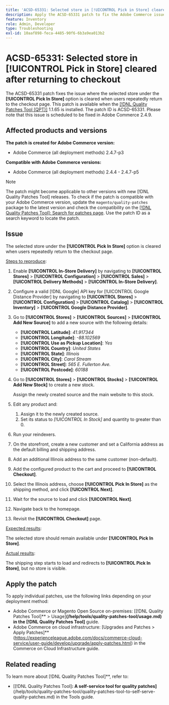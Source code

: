 ```yaml
---
title: 'ACSD-65331: Selected store in [!UICONTROL Pick in Store] cleared after returning to checkout'
description: Apply the ACSD-65331 patch to fix the Adobe Commerce issue where the selected store under the [!UICONTROL Pick In Store] option is cleared when users repeatedly return to the checkout page.
feature: Inventory
role: Admin, Developer
type: Troubleshooting
exl-id: 10aaf898-feca-4485-90f6-6b3a9ea013b2
---
```

# ACSD-65331: Selected store in **[!UICONTROL Pick in Store]** cleared after returning to checkout

The ACSD-65331 patch fixes the issue where the selected store under the **[!UICONTROL Pick In Store]** option is cleared when users repeatedly return to the checkout page. This patch is available when the [[!DNL Quality Patches Tool (QPT)]](/help/tools/quality-patches-tool/quality-patches-tool-to-self-serve-quality-patches.md) 1.1.65 is installed. The patch ID is ACSD-65331. Please note that this issue is scheduled to be fixed in Adobe Commerce 2.4.9.

## Affected products and versions

**The patch is created for Adobe Commerce version:**

* Adobe Commerce (all deployment methods) 2.4.7-p3

**Compatible with Adobe Commerce versions:**

* Adobe Commerce (all deployment methods) 2.4.4 - 2.4.7-p5

>[!NOTE]
>
>The patch might become applicable to other versions with new [!DNL Quality Patches Tool] releases. To check if the patch is compatible with your Adobe Commerce version, update the `magento/quality-patches` package to the latest version and check the compatibility on the [[!DNL Quality Patches Tool]: Search for patches page](https://experienceleague.adobe.com/tools/commerce-quality-patches/index.html). Use the patch ID as a search keyword to locate the patch.

## Issue

The selected store under the **[!UICONTROL Pick In Store]** option is cleared when users repeatedly return to the checkout page. 

<u>Steps to reproduce</u>:

1. Enable **[!UICONTROL In-Store Delivery]** by navigating to **[!UICONTROL Stores]** > **[!UICONTROL Configuration]** > **[!UICONTROL Sales]** > **[!UICONTROL Delivery Methods]** > **[!UICONTROL In-Store Delivery]**.
1. Configure a valid [!DNL Google] API key for [!UICONTROL Google Distance Provider] by navigating to **[!UICONTROL Stores]** > **[!UICONTROL Configuration]** > **[!UICONTROL Catalog]** > **[!UICONTROL Inventory]** > **[!UICONTROL Google Distance Provider]**.
1. Go to **[!UICONTROL Stores]** > **[!UICONTROL Sources]** > **[!UICONTROL Add New Source]** to add a new source with the following details:

    * **[!UICONTROL Latitude]**: *41.917344*
    * **[!UICONTROL Longitude]**: *-88.102569*
    * **[!UICONTROL Use as Pickup Location]**: *Yes*
    * **[!UICONTROL Country]**: *United States*
    * **[!UICONTROL State]**: *Illinois*
    * **[!UICONTROL City]**: *Carol Stream*
    * **[!UICONTROL Street]**: *565 E. Fullerton Ave.*
    * **[!UICONTROL Postcode]**: *60188*

1. Go to **[!UICONTROL Stores]** > **[!UICONTROL Stocks]** > **[!UICONTROL Add New Stock]** to create a new stock.

    Assign the newly created source and the main website to this stock.
1. Edit any product and:

    1. Assign it to the newly created source.
    1. Set its status to *[!UICONTROL In Stock]* and quantity to greater than 0.

1. Run your reindexers.
1. On the storefront, create a new customer and set a California address as the default billing and shipping address.
1. Add an additional Illinois address to the same customer (non-default).
1. Add the configured product to the cart and proceed to **[!UICONTROL Checkout]**.
1. Select the Illinois address, choose **[!UICONTROL Pick In Store]** as the shipping method, and click **[!UICONTROL Next]**.
1. Wait for the source to load and click **[!UICONTROL Next]**.
1. Navigate back to the homepage.
1. Revisit the **[!UICONTROL Checkout]** page.

<u>Expected results</u>:

The selected store should remain available under **[!UICONTROL Pick In Store]**.

<u>Actual results</u>:

The shipping step starts to load and redirects to **[!UICONTROL Pick In Store]**, but no store is visible.

## Apply the patch

To apply individual patches, use the following links depending on your deployment method:

* Adobe Commerce or Magento Open Source on-premises: [[!DNL Quality Patches Tool]** > Usage]**(/help/tools/quality-patches-tool/usage.md) in the [!DNL Quality Patches Tool]** guide.
* Adobe Commerce on cloud infrastructure: [Upgrades and Patches > Apply Patches]**(https://experienceleague.adobe.com/docs/commerce-cloud-service/user-guide/develop/upgrade/apply-patches.html) in the Commerce on Cloud Infrastructure guide.

## Related reading

To learn more about [!DNL Quality Patches Tool]**, refer to:

* [[!DNL Quality Patches Tool]**: A self-service tool for quality patches]**(/help/tools/quality-patches-tool/quality-patches-tool-to-self-serve-quality-patches.md) in the Tools guide.
